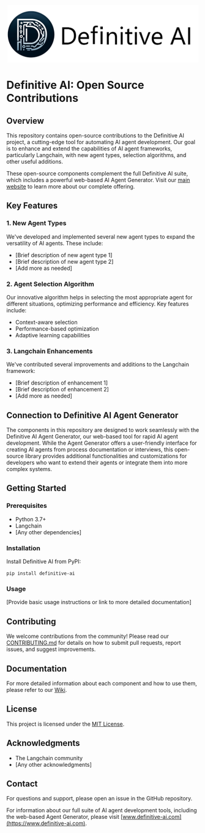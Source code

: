 <p align="center">
<img src="https://raw.githubusercontent.com/Definitive-AI-Testing/agents-streamlit/master/.streamlit/Logo.png" height="150">
</p>

# Definitive AI: Open Source Contributions

## Overview

This repository contains open-source contributions to the Definitive AI project, a cutting-edge tool for automating AI agent development. Our goal is to enhance and extend the capabilities of AI agent frameworks, particularly Langchain, with new agent types, selection algorithms, and other useful additions.

These open-source components complement the full Definitive AI suite, which includes a powerful web-based AI Agent Generator. Visit our [main website](https://www.definitive-ai.com) to learn more about our complete offering.

## Key Features

### 1. New Agent Types

We've developed and implemented several new agent types to expand the versatility of AI agents. These include:

- [Brief description of new agent type 1]
- [Brief description of new agent type 2]
- [Add more as needed]

### 2. Agent Selection Algorithm

Our innovative algorithm helps in selecting the most appropriate agent for different situations, optimizing performance and efficiency. Key features include:

- Context-aware selection
- Performance-based optimization
- Adaptive learning capabilities

### 3. Langchain Enhancements

We've contributed several improvements and additions to the Langchain framework:

- [Brief description of enhancement 1]
- [Brief description of enhancement 2]
- [Add more as needed]

## Connection to Definitive AI Agent Generator

The components in this repository are designed to work seamlessly with the Definitive AI Agent Generator, our web-based tool for rapid AI agent development. While the Agent Generator offers a user-friendly interface for creating AI agents from process documentation or interviews, this open-source library provides additional functionalities and customizations for developers who want to extend their agents or integrate them into more complex systems.

## Getting Started

### Prerequisites

- Python 3.7+
- Langchain
- [Any other dependencies]

### Installation

Install Definitive AI from PyPI:

```
pip install definitive-ai
```

### Usage

[Provide basic usage instructions or link to more detailed documentation]

## Contributing

We welcome contributions from the community! Please read our [CONTRIBUTING.md](CONTRIBUTING.md) for details on how to submit pull requests, report issues, and suggest improvements.

## Documentation

For more detailed information about each component and how to use them, please refer to our [Wiki](link-to-wiki).

## License

This project is licensed under the [MIT License](LICENSE).

## Acknowledgments

- The Langchain community
- [Any other acknowledgments]

## Contact

For questions and support, please open an issue in the GitHub repository.

For information about our full suite of AI agent development tools, including the web-based Agent Generator, please visit [www.definitive-ai.com](https://www.definitive-ai.com).
